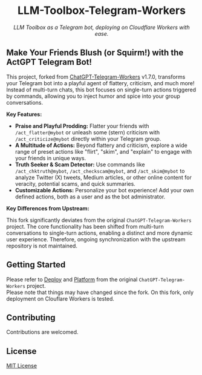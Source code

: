 
<h1 align="center">
LLM-Toolbox-Telegram-Workers
</h1>

<p align="center">
    <em>LLM Toolbox as a Telegram bot, deploying on Cloudflare Workers with ease.</em>
</p>

## Make Your Friends Blush (or Squirm!) with the ActGPT Telegram Bot!

This project, forked from [ChatGPT-Telegram-Workers](https://github.com/TBXark/ChatGPT-Telegram-Workers/) v1.7.0, transforms your Telegram bot into a playful agent of flattery, criticism, and much more!  Instead of multi-turn chats, this bot focuses on single-turn actions triggered by commands, allowing you to inject humor and spice into your group conversations.

**Key Features:**

* **Praise and Playful Prodding:**  Flatter your friends with `/act_flatter@mybot` or unleash some (stern) criticism with `/act_criticize@mybot` directly within your Telegram group.
* **A Multitude of Actions:**  Beyond flattery and criticism, explore a wide range of preset actions like "flirt", "skim", and "explain" to engage with your friends in unique ways.
* **Truth Seeker & Scam Detector:** Use commands like `/act_chktruth@mybot`, `/act_checkscam@mybot`, and `/act_skim@mybot` to analyze Twitter (X) tweets, Medium articles, or other online content for veracity, potential scams, and quick summaries.
* **Customizable Actions:**  Personalize your bot experience! Add your own defined actions, both as a user and as the bot administrator.

**Key Differences from Upstream:**

This fork significantly deviates from the original `ChatGPT-Telegram-Workers` project.  The core functionality has been shifted from multi-turn conversations to single-turn actions, enabling a distinct and more dynamic user experience.  Therefore, ongoing synchronization with the upstream repository is not maintained.

## Getting Started

Please refer to [Deploy](./doc/en/DEPLOY.md) and [Platform](./doc/en/DEPLOY.md) from the original `ChatGPT-Telegram-Workers` project.  
Please note that things may have changed since the fork. 
On this fork, only deployment on Clouflare Workers is tested.



## Contributing

Contributions are welcomed.

## License

[MIT License](./LICENSE)